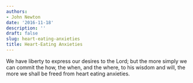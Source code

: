 ```yaml
---
authors:
- John Newton
date: '2016-11-18'
description: ''
draft: false
slug: heart-eating-anxieties
title: Heart-Eating Anxieties
---
```

We have liberty to express our desires to the Lord; but the more simply we can commit the how, the when, and the where, to his wisdom and will, the more we shall be freed from heart eating anxieties.



